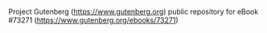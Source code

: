Project Gutenberg (https://www.gutenberg.org) public repository for
eBook #73271 (https://www.gutenberg.org/ebooks/73271)
